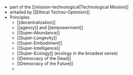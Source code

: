 - part of the [[mission-technological|Technological Mission]]
- entailed by [[Ethical Techno-Optimism]]
- Principles
	- [[decentralization]]
	- [[agency]] and [[empowerment]]
	- [[Super-Abundance]]
	- [[Super-Longevity]]
	- [[Super-Embodiment]]
	- [[Super-Intelligence]]
	- [[Super-Ecology]] (ecology in the broadest sense)
	- [[Democracy of the Dead]]
	- [[Democracy of the Future]]
	- 